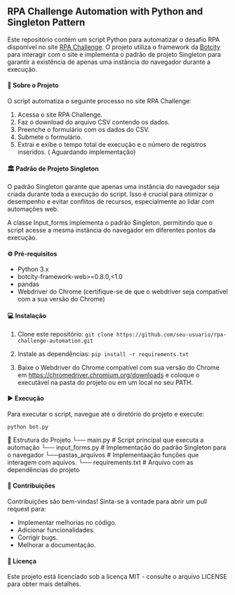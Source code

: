 ## RPA Challenge Automation with Python and Singleton Pattern

Este repositório contém um script Python para automatizar o desafio RPA disponível no site [RPA Challenge][RPA Challenge]. O projeto utiliza o framework  da [Botcity][Botcity] para interagir com o site e implementa o padrão de projeto Singleton para garantir a existência de apenas uma instância do navegador durante a execução.

#### 🚀 Sobre o Projeto

O script automatiza o seguinte processo no site RPA Challenge:

1. Acessa o site RPA Challenge.
2. Faz o download do arquivo CSV contendo os dados.
3. Preenche o formulário com os dados do CSV.
4. Submete o formulário.
5. Extrai e exibe o tempo total de execução e o número de registros inseridos. ( Aguardando implementação)

####  🏛️ Padrão de Projeto Singleton

O padrão Singleton garante que apenas uma instância do navegador seja criada durante toda a execução do script. Isso é crucial para otimizar o desempenho e evitar conflitos de recursos, especialmente ao lidar com automações web.

A classe Input_forms implementa o padrão Singleton, permitindo que o script acesse a mesma instância do navegador em diferentes pontos da execução.

####  ⚙️ Pré-requisitos

- Python 3.x
- botcity-framework-web>=0.8.0,<1.0
- pandas
- Webdriver do Chrome (certifique-se de que o webdriver seja compatível com a sua 		versão do Chrome)

#### 💻 Instalação

1. Clone este repositório:
`git clone https://github.com/seu-usuario/rpa-challenge-automation.git`

2. Instale as dependências:
`pip install -r requirements.txt`

3. Baixe o Webdriver do Chrome compatível com sua versão do Chrome em https://chromedriver.chromium.org/downloads e coloque o executável na pasta do projeto ou em um local no seu PATH.

####  ▶️ Execução

Para executar o script, navegue até o diretório do projeto e execute:

`python bot.py`

📁 Estrutura do Projeto
└── main.py                  # Script principal que executa a automação
└── input_forms.py       # Implementação do padrão Singleton para o navegador
└──pastas_arquivos      # Implementaação funções que interagem com aquivos.
└── requirements.txt    # Arquivo com as dependências do projeto

####  🤝 Contribuições

Contribuições são bem-vindas! Sinta-se à vontade para abrir um pull request para:

- Implementar melhorias no código.
- Adicionar funcionalidades.
- Corrigir bugs.
- Melhorar a documentação.

####  📝 Licença
Este projeto está licenciado sob a licença MIT - consulte o arquivo LICENSE para obter mais detalhes.

[RPA Challenge]: http://https://www.rpachallenge.com/ "RPA Challenge"
[BotCity]: https://github.com/botcity-dev "Botcity"
